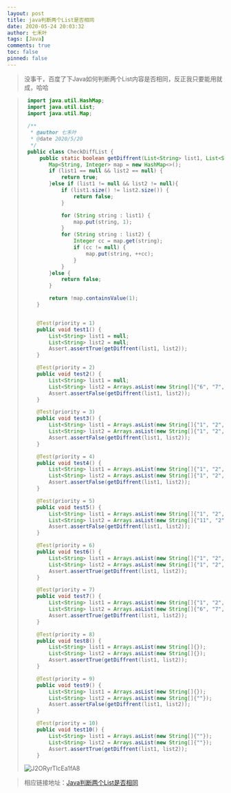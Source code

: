 ```yaml
---
layout: post
title: java判断两个List是否相同
date: 2020-05-24 20:03:32
author: 七禾叶
tags: [Java]
comments: true
toc: false
pinned: false
---
```



> 没事干，百度了下Java如何判断两个List内容是否相同，反正我只要能用就成，哈哈

> ```java
>  import java.util.HashMap;
>  import java.util.List;
>  import java.util.Map;
>  
>  /**
>   * @author 七禾叶
>   * @date 2020/5/20
>   */
>  public class CheckDiffList {
>      public static boolean getDiffrent(List<String> list1, List<String> list2) {
>         Map<String, Integer> map = new HashMap<>();
>         if (list1 == null && list2 == null) {
>             return true;
>         }else if (list1 != null && list2 != null){
>             if (list1.size() != list2.size()) {
>                 return false;
>             }
> 
>             for (String string : list1) {
>                 map.put(string, 1);
>             }
>             for (String string : list2) {
>                 Integer cc = map.get(string);
>                 if (cc != null) {
>                     map.put(string, ++cc);
>                 }
>             }
>         }else {
>             return false;
>         }
> 
>         return !map.containsValue(1);
>     }
> 
> 
>     @Test(priority = 1)
>     public void test1() {
>         List<String> list1 = null;
>         List<String> list2 = null;
>         Assert.assertTrue(getDiffrent(list1, list2));
>     }
> 
>     @Test(priority = 2)
>     public void test2() {
>         List<String> list1 = null;
>         List<String> list2 = Arrays.asList(new String[]{"6", "7", "8", "9", "10", "1", "2", "3", "4", "5"});
>         Assert.assertFalse(getDiffrent(list1, list2));
>     }
> 
>     @Test(priority = 3)
>     public void test3() {
>         List<String> list1 = Arrays.asList(new String[]{"1", "2", "3", "4", "5", "6", "7", "8", "9", "10"});
>         List<String> list2 = Arrays.asList(new String[]{"1", "2", "3", "4", "5", "6", "7", "8", "9"});
>         Assert.assertFalse(getDiffrent(list1, list2));
>     }
> 
>     @Test(priority = 4)
>     public void test4() {
>         List<String> list1 = Arrays.asList(new String[]{"1", "2", "3", "4", "5", "6", "7", "8", "9"});
>         List<String> list2 = Arrays.asList(new String[]{"1", "2", "3", "4", "5", "6", "7", "8", "9", "10"});
>         Assert.assertFalse(getDiffrent(list1, list2));
>     }
> 
>     @Test(priority = 5)
>     public void test5() {
>         List<String> list1 = Arrays.asList(new String[]{"1", "2", "3", "4", "5", "6", "7", "8", "9", "10"});
>         List<String> list2 = Arrays.asList(new String[]{"11", "2", "3", "4", "5", "6", "7", "8", "9", "10"});
>         Assert.assertFalse(getDiffrent(list1, list2));
>     }
> 
>     @Test(priority = 6)
>     public void test6() {
>         List<String> list1 = Arrays.asList(new String[]{"1", "2", "3", "4", "5", "6", "7", "8", "9", "10"});
>         List<String> list2 = Arrays.asList(new String[]{"1", "2", "3", "4", "5", "6", "7", "8", "9", "10"});
>         Assert.assertTrue(getDiffrent(list1, list2));
>     }
> 
>     @Test(priority = 7)
>     public void test7() {
>         List<String> list1 = Arrays.asList(new String[]{"1", "2", "3", "4", "5", "6", "7", "8", "9", "10"});
>         List<String> list2 = Arrays.asList(new String[]{"6", "7", "8", "9", "10", "1", "2", "3", "4", "5"});
>         Assert.assertTrue(getDiffrent(list1, list2));
>     }
> 
>     @Test(priority = 8)
>     public void test8() {
>         List<String> list1 = Arrays.asList(new String[]{});
>         List<String> list2 = Arrays.asList(new String[]{});
>         Assert.assertTrue(getDiffrent(list1, list2));
>     }
> 
>     @Test(priority = 9)
>     public void test9() {
>         List<String> list1 = Arrays.asList(new String[]{});
>         List<String> list2 = Arrays.asList(new String[]{""});
>         Assert.assertFalse(getDiffrent(list1, list2));
>     }
> 
>     @Test(priority = 10)
>     public void test10() {
>         List<String> list1 = Arrays.asList(new String[]{""});
>         List<String> list2 = Arrays.asList(new String[]{""});
>         Assert.assertTrue(getDiffrent(list1, list2));
>     }
> ```
> ![J2ORyrTlcEa1fA8](https://i.loli.net/2020/05/24/J2ORyrTlcEa1fA8.png)

>相应链接地址：[Java判断两个List是否相同](https://www.jianshu.com/p/e96216367a81?from=singlemessage)
